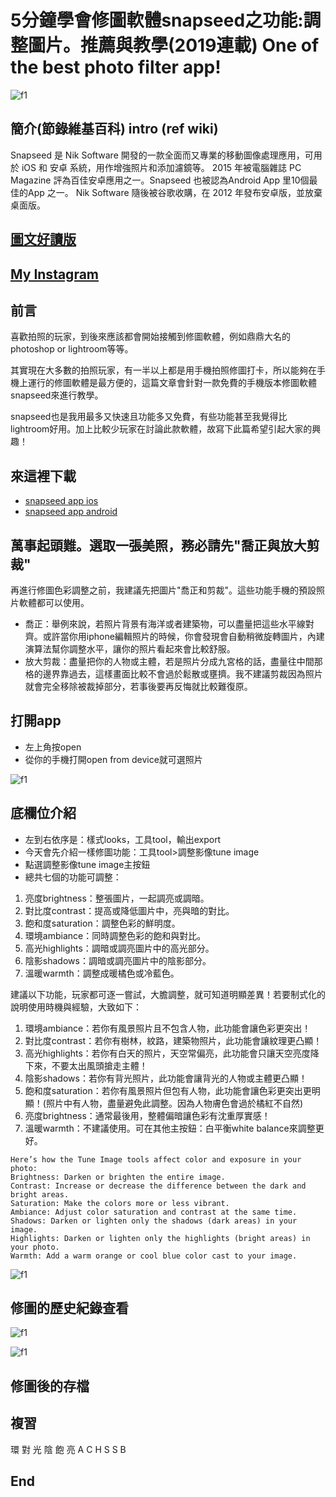 # 5分鐘學會修圖軟體snapseed之功能:調整圖片。推薦與教學(2019連載) One of the best photo filter app!
![f1](https://github.com/HCH1/blog/blob/master/fig/app1.png)

## 簡介(節錄維基百科) intro (ref wiki)
Snapseed 是 Nik Software 開發的一款全面而又專業的移動圖像處理應用，可用於 iOS 和 安卓 系統，用作增強照片和添加濾鏡等。
2015 年被電腦雜誌 PC Magazine 評為百佳安卓應用之一。Snapseed 也被認為Android App 里10個最佳的App 之一。
Nik Software 隨後被谷歌收購，在 2012 年發布安卓版，並放棄桌面版。

## [圖文好讀版](https://medium.com/@sean101/3%E5%88%86%E9%90%98%E5%AD%B8%E4%BF%AE%E5%9C%96%E8%BB%9F%E9%AB%94snapseed%E6%8E%A8%E8%96%A6%E8%88%87%E6%95%99%E5%AD%B8-2019%E9%80%A3%E8%BC%89-one-of-the-best-photo-filter-app-81fd8e48e99c)

## [My Instagram](https://www.instagram.com/redbox111)

## 前言
喜歡拍照的玩家，到後來應該都會開始接觸到修圖軟體，例如鼎鼎大名的photoshop or lightroom等等。

其實現在大多數的拍照玩家，有一半以上都是用手機拍照修圖打卡，所以能夠在手機上運行的修圖軟體是最方便的，這篇文章會針對一款免費的手機版本修圖軟體snapseed來進行教學。

snapseed也是我用最多又快速且功能多又免費，有些功能甚至我覺得比lightroom好用。加上比較少玩家在討論此款軟體，故寫下此篇希望引起大家的興趣！

## 來這裡下載
- [snapseed app ios](https://apps.apple.com/sg/app/snapseed/id439438619)
- [snapseed app android](https://play.google.com/store/apps/details?id=com.niksoftware.snapseed&hl=en_SG)

## 萬事起頭難。選取一張美照，務必請先"喬正與放大剪裁"
再進行修圖色彩調整之前，我建議先把圖片"喬正和剪裁"。這些功能手機的預設照片軟體都可以使用。
- 喬正：舉例來說，若照片背景有海洋或者建築物，可以盡量把這些水平線對齊。或許當你用iphone編輯照片的時候，你會發現會自動稍微旋轉圖片，內建演算法幫你調整水平，讓你的照片看起來會比較舒服。
- 放大剪裁：盡量把你的人物或主體，若是照片分成九宮格的話，盡量往中間那格的邊界靠過去，這樣畫面比較不會過於鬆散或壅擠。我不建議剪裁因為照片就會完全移除被裁掉部分，若事後要再反悔就比較難復原。

## 打開app
- 左上角按open
- 從你的手機打開open from device就可選照片

![f1](https://github.com/HCH1/blog/blob/master/fig/app2.jpg)

## 底欄位介紹
- 左到右依序是：樣式looks，工具tool，輸出export
- 今天會先介紹一樣修圖功能：工具tool>調整影像tune image
- 點選調整影像tune image主按鈕
- 總共七個的功能可調整：
1. 亮度brightness：整張圖片，一起調亮或調暗。
2. 對比度contrast：提高或降低圖片中，亮與暗的對比。
3. 飽和度saturation：調整色彩的鮮明度。
4. 環境ambiance：同時調整色彩的飽和與對比。
5. 高光highlights：調暗或調亮圖片中的高光部分。
6. 陰影shadows：調暗或調亮圖片中的陰影部分。
7. 溫暖warmth：調整成暖橘色或冷藍色。


建議以下功能，玩家都可逐一嘗試，大膽調整，就可知道明顯差異！若要制式化的說明使用時機與經驗，大致如下：

1. 環境ambiance：若你有風景照片且不包含人物，此功能會讓色彩更突出！
1. 對比度contrast：若你有樹林，紋路，建築物照片，此功能會讓紋理更凸顯！
1. 高光highlights：若你有白天的照片，天空常偏亮，此功能會只讓天空亮度降下來，不要太出風頭搶走主體！
1. 陰影shadows：若你有背光照片，此功能會讓背光的人物或主體更凸顯！
1. 飽和度saturation：若你有風景照片但包有人物，此功能會讓色彩更突出更明顯！(照片中有人物，盡量避免此調整。因為人物膚色會過於橘紅不自然)
1. 亮度brightness：通常最後用，整體偏暗讓色彩有沈重厚實感！
1. 溫暖warmth：不建議使用。可在其他主按鈕：白平衡white balance來調整更好。
```
Here’s how the Tune Image tools affect color and exposure in your photo:
Brightness: Darken or brighten the entire image.
Contrast: Increase or decrease the difference between the dark and bright areas.
Saturation: Make the colors more or less vibrant.
Ambiance: Adjust color saturation and contrast at the same time.
Shadows: Darken or lighten only the shadows (dark areas) in your image.
Highlights: Darken or lighten only the highlights (bright areas) in your photo.
Warmth: Add a warm orange or cool blue color cast to your image.
```
![f1](https://github.com/HCH1/blog/blob/master/fig/app3.jpg)

## 修圖的歷史紀錄查看


![f1](https://github.com/HCH1/blog/blob/master/fig/app4.jpg)

![f1](https://github.com/HCH1/blog/blob/master/fig/app5.jpg)

## 修圖後的存檔


## 複習
環 對 光 陰 飽 亮
A C H S S B

## End
